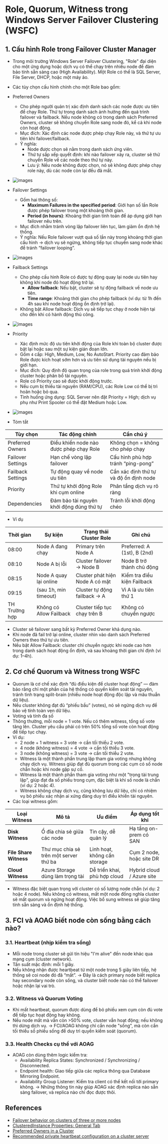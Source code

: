 # Role, Quorum, Witness trong Windows Server Failover Clustering (WSFC)
## 1. Cấu hình Role trong Failover Cluster Manager
- Trong môi trường Windows Server Failover Clustering, "Role" đại diện cho một ứng dụng hoặc dịch vụ có thể chạy trên nhiều node để đảm bảo tính sẵn sàng cao (High Availability). Một Role có thể là SQL Server, File Server, DHCP, hoặc một máy ảo. 
- Các tùy chọn cấu hình chính cho một Role bao gồm:

- Preferred Owners  
	- Cho phép người quản trị xác định danh sách các node được ưu tiên để chạy Role. Thứ tự trong danh sách ảnh hưởng đến quá trình failover và failback. Nếu node không có trong danh sách Preferred Owners, cluster sẽ không chuyển Role sang node đó, kể cả khi node còn hoạt động.
	- Mục đích: Xác định các node được phép chạy Role này, và thứ tự ưu tiên khi failover/failback.
	- Ý nghĩa:
		- Node được chọn sẽ nằm trong danh sách ứng viên.
		- Thứ tự sắp xếp quyết định: khi nào failover xảy ra, cluster sẽ thử chuyển Role về các node theo thứ tự này.
		- Lưu ý: Nếu node không được chọn, nó sẽ không được phép chạy role này, dù các node còn lại đều đã mất.
- ![images](./images/d-821.png)

- Failover Settings  
	- Gồm hai thông số:
		- **Maximum Failures in the specified period**: Giới hạn số lần Role được phép failover trong một khoảng thời gian.
		- **Period (in hours)**: Khoảng thời gian tính toán để áp dụng giới hạn failover nêu trên.
	- Mục đích nhằm tránh vòng lặp failover liên tục, làm giảm ổn định hệ thống.
	- Ý nghĩa: Nếu Role failover vượt quá số lần này trong khoảng thời gian cấu hình → dịch vụ sẽ ngừng, không tiếp tục chuyển sang node khác để tránh “failover looping”.
- ![images](./images/d-822.png)

- Failback Settings  
	- Cho phép cấu hình Role có được tự động quay lại node ưu tiên hay không khi node đó hoạt động trở lại.  
		- **Allow failback**: Nếu bật, cluster sẽ tự động failback về node ưu tiên.
		- **Time range**: Khoảng thời gian cho phép failback (ví dụ: từ 1h đến 4h sau khi node hoạt động ổn định trở lại).
	- Không bật Allow failback: Dịch vụ sẽ tiếp tục chạy ở node hiện tại cho đến khi có hành động thủ công.
- ![images](./images/d-823.png)

- Priority  
	- Xác định mức độ ưu tiên khởi động của Role khi toàn bộ cluster được bật lại hoặc sau một sự kiện gián đoạn lớn. 
	- Gồm `4` cấp: High, Medium, Low, No AutoStart. Priority cao đảm bảo Role được kích hoạt sớm hơn và ưu tiên sử dụng tài nguyên nếu bị giới hạn.
	- Mục đích: Quy định độ quan trọng của role trong quá trình khởi động cluster hoặc phân bổ tài nguyên.
	- Role có Priority cao sẽ được khởi động trước.
	- Nếu cụm bị thiếu tài nguyên (RAM/CPU), các Role Low có thể bị trì hoãn hoặc bỏ qua.
	- Tình huống ứng dụng: SQL Server nên đặt Priority = High; dịch vụ phụ như Print Spooler có thể đặt Medium hoặc Low.
- ![images](./images/d-820.png)
- Tóm tắt 

| Tùy chọn          | Tác động chính                           | Cần chú ý                              |
| ----------------- | ---------------------------------------- | -------------------------------------- |
| Preferred Owners  | Điều khiển node nào được phép chạy Role  | Không chọn = không cho phép chạy       |
| Failover Settings | Hạn chế vòng lặp failover                | Cấu hình phù hợp tránh “ping-pong”     |
| Failback Settings | Tự động quay về node ưu tiên             | Cần xác định thứ tự và độ ổn định node |
| Priority          | Thứ tự khởi động Role khi cụm online     | Phân tầng dịch vụ rõ ràng              |
| Dependencies      | Đảm bảo tài nguyên khởi động đúng thứ tự | Tránh lỗi khởi động chéo               |

- Ví dụ 

| Thời gian     | Sự kiện                 | Trạng thái Cluster Role         | Ghi chú                     |
| ------------- | ----------------------- | ------------------------------- | --------------------------- |
| 08:00         | Node A đang chạy        | Primary trên Node A             | Preferred: A (1st), B (2nd) |
| 08:10         | Node A bị lỗi           | Cluster failover → Node B       | Node B trở thành chủ động   |
| 08:15         | Node A quay lại online  | Cluster phát hiện Node A có mặt | Kiểm tra điều kiện Failback |
| 09:15         | (sau 1h, min timeout)   | Cluster tự động failback → A    | Vì A là ưu tiên thứ 1       |
| TH Trường hợp | Không có Allow Failback | Cluster tiếp tục chạy trên B    | Không có chuyển ngược       |

- Cluster sẽ failover sang bất kỳ Preferred Owner khả dụng nào.
- Khi node đã fail trở lại online, cluster nhìn vào danh sách Preferred Owners theo thứ tự ưu tiên.
- Nếu bật Allow Failback: cluster chỉ chuyển ngược khi node cao hơn trong danh sách hoạt động ổn định, và sau khoảng thời gian chỉ định (ví dụ: 1–4h).


## 2. Cơ chế Quorum và Witness trong WSFC
- Quorum là cơ chế xác định “đủ điều kiện để cluster hoạt động” — đảm bảo rằng chỉ một phần của hệ thống có quyền kiểm soát tài nguyên, tránh tình trạng split-brain (nhiều node hoạt động độc lập và mâu thuẫn dữ liệu).
- Nếu cluster không đạt đủ “phiếu bầu” (votes), nó sẽ ngừng dịch vụ để bảo vệ tính toàn vẹn dữ liệu.
- Voting và tính đa số  
- Thông thường, mỗi node = 1 vote. Nếu có thêm witness, tổng số vote tăng lên. Cluster yêu cầu phải có trên 50% tổng số vote còn hoạt động để tiếp tục chạy.
- Ví dụ:
	- 2 node + 1 witness = 3 vote → cần tối thiểu 2 vote.
	- 4 node (không witness) = 4 vote → cần tối thiểu 3 vote.
	- 3 node (không witness) = 3 vote → cần tối thiểu 2 vote.
	- Witness là một thành phần trung lập tham gia voting nhưng không chạy dịch vụ. Witness giúp đạt đủ quorum trong các cụm có số node chẵn hoặc khi node gặp sự cố.
	- Witness là một thành phần tham gia voting như một "trọng tài trung lập", giúp đạt đa số phiếu trong cụm, đặc biệt là khi số node là chẵn (ví dụ: 2 hoặc 4).
	- Witness không chạy dịch vụ, cũng không lưu dữ liệu, chỉ có nhiệm vụ bỏ phiếu xác nhận ai xứng đáng duy trì điều khiển tài nguyên.
- Các loại witness gồm:

| **Loại Witness**       | **Mô tả**                              | **Ưu điểm**                  | **Áp dụng tốt khi**       |
| ---------------------- | -------------------------------------- | ---------------------------- | ------------------------- |
| **Disk Witness**       | Ổ đĩa chia sẻ giữa các node            | Tin cậy, dễ quản lý          | Hạ tầng on-prem có SAN    |
| **File Share Witness** | Thư mục chia sẻ trên một server thứ ba | Linh hoạt, không cần storage | Cụm 2 node, hoặc site DR  |
| **Cloud Witness**      | Azure Storage dùng làm trọng tài       | Dễ triển khai, phù hợp cloud | Hybrid cloud / Azure site |

- Witness đặc biệt quan trọng với cluster có số lượng node chẵn (ví dụ: 2 hoặc 4 node). Nếu không có witness, mất một node đồng nghĩa cluster sẽ mất quorum và ngừng hoạt động. Việc bổ sung witness sẽ giúp tăng tính sẵn sàng và ổn định hệ thống.


## 3. FCI và AOAG biết node còn sống bằng cách nào?
### 3.1. Heartbeat (nhịp kiểm tra sống)
- Mỗi node trong cluster sẽ gửi tín hiệu "I'm alive" đến node khác qua mạng cụm (cluster network).
- Tần suất mặc định: mỗi 1 giây.
- Nếu không nhận được heartbeat từ một node trong 5 giây liên tiếp, hệ thống sẽ coi node đó đã “mất”.
→ Đây là cách primary node biết replica hay secondary node còn sống, và cluster biết node nào có thể failover hoặc nhận lại vai trò.

### 3.2. Witness và Quorum Voting
- Khi mất heartbeat, quorum được dùng để bỏ phiếu xem cụm còn đủ vote để tiếp tục hoạt động hay không.
- Nếu node mất mà vẫn còn >50% vote, cluster vẫn hoạt động; nếu không thì dừng dịch vụ.
→ FCI/AOAG không chỉ cần node "sống", mà còn cần tối thiểu số phiếu sống để duy trì quyền kiểm soát (quorum).

### 3.3. Health Checks cụ thể với AOAG
- AOAG còn dùng thêm logic kiểm tra:
	- Availability Replica States: Synchronized / Synchronizing / Disconnected.
	- Endpoint health: Giao tiếp giữa các replica thông qua Database Mirroring Endpoint.
	- Availability Group Listener: Kiểm tra client có thể kết nối tới primary không.
→ Những thông tin này giúp AOAG xác định replica nào sẵn sàng failover, và replica nào chỉ đọc được thôi.

## References 
- [Failover behavior on clusters of three or more nodes](https://learn.microsoft.com/en-gb/troubleshoot/windows-server/high-availability/groups-fail-logic-three-more-cluster-node-members)
- [ClusteredInstance Properties: General Tab](https://learn.microsoft.com/en-us/previous-versions/windows/it-pro/windows-server-2008-r2-and-2008/cc754979(v=ws.11))
- [Preferred Owners in a Cluster](https://techcommunity.microsoft.com/blog/failoverclustering/preferred-owners-in-a-cluster/371290)
- [Recommended private heartbeat configuration on a cluster server](https://learn.microsoft.com/en-us/troubleshoot/windows-server/high-availability/private-heartbeat-configuration-on-cluster-server?source=recommendations)

